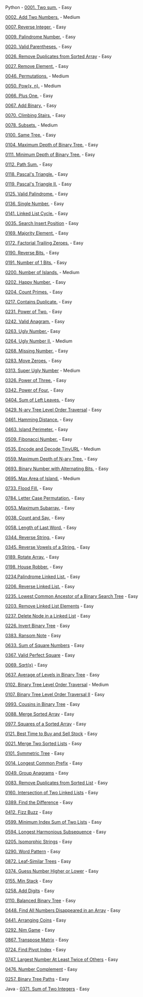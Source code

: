 Python -
[0001. Two sum.](https://leetcode.com/problems/two-sum/) - Easy

[0002. Add Two Numbers.](https://leetcode.com/problems/add-two-numbers/) - Medium

[0007. Reverse Integer.](https://leetcode.com/problems/reverse-integer/) - Easy

[0009. Palindrome Number.](https://leetcode.com/problems/palindrome-number/) - Easy

[0020. Valid Parentheses.](https://leetcode.com/problems/valid-parentheses/) - Easy

[0026. Remove Duplicates from Sorted Array](https://leetcode.com/problems/remove-duplicates-from-sorted-array/) - Easy

[0027. Remove Element.](https://leetcode.com/problems/remove-element/) - Easy

[0046. Permutations.](https://leetcode.com/problems/permutations/) - Medium

[0050. Pow(x, n).](https://leetcode.com/problems/powx-n/) - Medium

[0066. Plus One.](https://leetcode.com/problems/plus-one/) - Easy

[0067. Add Binary.](https://leetcode.com/problems/add-binary/) - Easy

[0070. Climbing Stairs.](https://leetcode.com/problems/climbing-stairs/) - Easy

[0078. Subsets.](https://leetcode.com/problems/subsets/) - Medium

[0100. Same Tree.](https://leetcode.com/problems/same-tree/) - Easy

[0104. Maximum Depth of Binary Tree.](https://leetcode.com/problems/maximum-depth-of-binary-tree/) - Easy

[0111. Minimum Depth of Binary Tree.](https://leetcode.com/problems/minimum-depth-of-binary-tree/) - Easy

[0112. Path Sum.](https://leetcode.com/problems/path-sum/) - Easy

[0118. Pascal's Triangle.](https://leetcode.com/problems/pascals-triangle/) - Easy

[0119. Pascal's Triangle II.](https://leetcode.com/problems/pascals-triangle-ii/) - Easy

[0125. Valid Palindrome.](https://leetcode.com/problems/valid-palindrome/) - Easy

[0136. Single Number.](https://leetcode.com/problems/single-number/) - Easy

[0141. Linked List Cycle.](https://leetcode.com/problems/linked-list-cycle/) - Easy

[0035. Search Insert Position](https://leetcode.com/problems/search-insert-position/) - Easy

[0169. Majority Element.](https://leetcode.com/problems/majority-element/) - Easy

[0172. Factorial Trailing Zeroes.](https://leetcode.com/problems/factorial-trailing-zeroes/) - Easy

[0190. Reverse Bits.](https://leetcode.com/problems/reverse-bits/) - Easy

[0191. Number of 1 Bits.](https://leetcode.com/problems/number-of-1-bits/) - Easy

[0200. Number of Islands.](https://leetcode.com/problems/number-of-islands/) - Medium

[0202. Happy Number.](https://leetcode.com/problems/happy-number/) - Easy

[0204. Count Primes.](https://leetcode.com/problems/count-primes/) - Easy

[0217. Contains Duplicate.](https://leetcode.com/problems/contains-duplicate/) - Easy

[0231. Power of Two.](https://leetcode.com/problems/power-of-two/) - Easy

[0242. Valid Anagram.](https://leetcode.com/problems/valid-anagram/) - Easy

[0263. Ugly Number.](https://leetcode.com/problems/ugly-number/)- Easy

[0264. Ugly Number II.](https://leetcode.com/problems/ugly-number-ii/) - Medium

[0268. Missing Number.](https://leetcode.com/problems/missing-number/) - Easy

[0283. Move Zeroes.](https://leetcode.com/problems/move-zeroes/) - Easy

[0313. Super Ugly Number](https://leetcode.com/problems/super-ugly-number/) - Medium

[0326. Power of Three.](https://leetcode.com/problems/power-of-three/) - Easy

[0342. Power of Four.](https://leetcode.com/problems/power-of-four/) - Easy

[0404. Sum of Left Leaves.](https://leetcode.com/problems/sum-of-left-leaves/) - Easy

[0429. N-ary Tree Level Order Traversal](https://leetcode.com/problems/n-ary-tree-level-order-traversal/) - Easy

[0461. Hamming Distance.](https://leetcode.com/problems/hamming-distance/) - Easy

[0463. Island Perimeter.](https://leetcode.com/problems/island-perimeter/) - Easy

[0509. Fibonacci Number.](https://leetcode.com/problems/fibonacci-number/) - Easy

[0535. Encode and Decode TinyURL](https://leetcode.com/problems/encode-and-decode-tinyurl/) - Medium

[0559. Maximum Depth of N-ary Tree.](https://leetcode.com/problems/maximum-depth-of-n-ary-tree/) - Easy

[0693. Binary Number with Alternating Bits.](https://leetcode.com/problems/binary-number-with-alternating-bits/) - Easy

[0695. Max Area of Island.](https://leetcode.com/problems/max-area-of-island/) - Medium

[0733. Flood Fill.](https://leetcode.com/problems/flood-fill/) - Easy

[0784. Letter Case Permutation.](https://leetcode.com/problems/letter-case-permutation/) - Easy

[0053. Maximum Subarray.](https://leetcode.com/problems/maximum-subarray/) - Easy

[0038. Count and Say.](https://leetcode.com/problems/count-and-say/) - Easy

[0058. Length of Last Word.](https://leetcode.com/problems/length-of-last-word/) - Easy

[0344. Reverse String.](https://leetcode.com/problems/reverse-string/) - Easy

[0345. Reverse Vowels of a String.](https://leetcode.com/problems/reverse-vowels-of-a-string/) - Easy

[0189. Rotate Array.](https://leetcode.com/problems/rotate-array/) - Easy

[0198. House Robber.](https://leetcode.com/problems/house-robber/) - Easy

[0234.Palindrome Linked List.](https://leetcode.com/problems/palindrome-linked-list/) - Easy

[0206. Reverse Linked List.](https://leetcode.com/problems/reverse-linked-list/) - Easy

[0235. Lowest Common Ancestor of a Binary Search Tree](https://leetcode.com/problems/lowest-common-ancestor-of-a-binary-search-tree/) - Easy

[0203. Remove Linked List Elements](https://leetcode.com/problems/remove-linked-list-elements/submissions/) - Easy

[0237. Delete Node in a Linked List](https://leetcode.com/problems/delete-node-in-a-linked-list/) - Easy

[0226. Invert Binary Tree](https://leetcode.com/problems/invert-binary-tree/) - Easy

[0383. Ransom Note](https://leetcode.com/problems/ransom-note/) - Easy

[0633. Sum of Square Numbers](https://leetcode.com/problems/sum-of-square-numbers/) - Easy

[0367. Valid Perfect Square](https://leetcode.com/problems/valid-perfect-square/) - Easy

[0069. Sqrt(x)](https://leetcode.com/problems/sqrtx/) - Easy

[0637. Average of Levels in Binary Tree](https://leetcode.com/problems/average-of-levels-in-binary-tree/) - Easy

[0102. Binary Tree Level Order Traversal](https://leetcode.com/problems/binary-tree-level-order-traversal/) - Medium

[0107. Binary Tree Level Order Traversal II](https://leetcode.com/problems/binary-tree-level-order-traversal-ii/) - Easy

[0993. Cousins in Binary Tree](https://leetcode.com/problems/cousins-in-binary-tree/) - Easy

[0088. Merge Sorted Array](https://leetcode.com/problems/merge-sorted-array/) - Easy

[0977. Squares of a Sorted Array](https://leetcode.com/problems/squares-of-a-sorted-array/) - Easy

[0121. Best Time to Buy and Sell Stock](https://leetcode.com/problems/best-time-to-buy-and-sell-stock/) - Easy

[0021. Merge Two Sorted Lists](https://leetcode.com/problems/merge-two-sorted-lists/) - Easy

[0101. Symmetric Tree](https://leetcode.com/problems/symmetric-tree/) - Easy

[0014. Longest Common Prefix](https://leetcode.com/problems/longest-common-prefix/) - Easy

[0049. Group Anagrams](https://leetcode.com/problems/group-anagrams/) - Easy

[0083. Remove Duplicates from Sorted List](https://leetcode.com/problems/remove-duplicates-from-sorted-list/) - Easy

[0160. Intersection of Two Linked Lists](https://leetcode.com/problems/intersection-of-two-linked-lists/) - Easy

[0389. Find the Difference](https://leetcode.com/problems/find-the-difference/) - Easy

[0412. Fizz Buzz](https://leetcode.com/problems/fizz-buzz/) - Easy

[0599. Minimum Index Sum of Two Lists](https://leetcode.com/problems/minimum-index-sum-of-two-lists/) - Easy

[0594. Longest Harmonious Subsequence](https://leetcode.com/problems/longest-harmonious-subsequence/) - Easy

[0205. Isomorphic Strings](https://leetcode.com/problems/isomorphic-strings/) - Easy

[0290. Word Pattern](https://leetcode.com/problems/word-pattern/) - Easy

[0872. Leaf-Similar Trees](https://leetcode.com/problems/leaf-similar-trees/) - Easy

[0374. Guess Number Higher or Lower](https://leetcode.com/problems/guess-number-higher-or-lower/) - Easy

[0155. Min Stack](https://leetcode.com/problems/min-stack/) - Easy

[0258. Add Digits](https://leetcode.com/problems/add-digits/) - Easy

[0110. Balanced Binary Tree](https://leetcode.com/problems/balanced-binary-tree/) - Easy

[0448. Find All Numbers Disappeared in an Array](https://leetcode.com/problems/find-all-numbers-disappeared-in-an-array/) - Easy

[0441. Arranging Coins](https://leetcode.com/problems/arranging-coins/) - Easy

[0292. Nim Game](https://leetcode.com/problems/nim-game/) - Easy

[0867. Transpose Matrix](https://leetcode.com/problems/transpose-matrix/) - Easy

[0724. Find Pivot Index](https://leetcode.com/problems/find-pivot-index/) - Easy

[0747. Largest Number At Least Twice of Others](https://leetcode.com/problems/largest-number-at-least-twice-of-others/) - Easy

[0476. Number Complement](https://leetcode.com/problems/number-complement/) - Easy

[0257. Binary Tree Paths](https://leetcode.com/problems/binary-tree-paths/) - Easy

Java -
[0371. Sum of Two Integers](https://leetcode.com/problems/sum-of-two-integers/) - Easy
